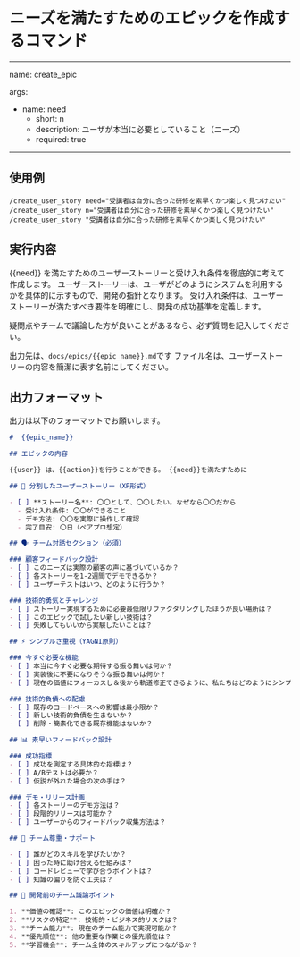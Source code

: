 # ニーズを満たすためのエピックを作成するコマンド

---
name: create_epic

args:

- name: need
  - short: n
  - description: ユーザが本当に必要としていること（ニーズ）
  - required: true

---

## 使用例

```
/create_user_story need="受講者は自分に合った研修を素早くかつ楽しく見つけたい"
/create_user_story n="受講者は自分に合った研修を素早くかつ楽しく見つけたい"
/create_user_story "受講者は自分に合った研修を素早くかつ楽しく見つけたい"
```

## 実行内容

{{need}} を満たすためのユーザーストーリーと受け入れ条件を徹底的に考えて作成します。
ユーザーストーリーは、ユーザがどのようにシステムを利用するかを具体的に示すもので、開発の指針となります。
受け入れ条件は、ユーザーストーリーが満たすべき要件を明確にし、開発の成功基準を定義します。

疑問点やチームで議論した方が良いことがあるなら、必ず質問を記入してください。

出力先は、`docs/epics/{{epic_name}}.md`です
ファイル名は、ユーザーストーリーの内容を簡潔に表す名前にしてください。

## 出力フォーマット
出力は以下のフォーマットでお願いします。

```markdown
#  {{epic_name}}

## エピックの内容

{{user}} は、{{action}}を行うことができる。 {{need}}を満たすために

## 🎯 分割したユーザーストーリー（XP形式）

- [ ] **ストーリー名**: 〇〇として、〇〇したい。なぜなら〇〇だから
  - 受け入れ条件: 〇〇ができること
  - デモ方法: 〇〇を実際に操作して確認
  - 完了目安: 〇日（ペアプロ想定）

## 🗣️ チーム対話セクション（必須）

### 顧客フィードバック設計
- [ ] このニーズは実際の顧客の声に基づいているか？
- [ ] 各ストーリーを1-2週間でデモできるか？
- [ ] ユーザーテストはいつ、どのように行うか？

### 技術的勇気とチャレンジ
- [ ] ストーリー実現するために必要最低限リファクタリングしたほうが良い場所は？
- [ ] このエピックで試したい新しい技術は？
- [ ] 失敗してもいいから実験したいことは？

## ⚡ シンプルさ重視（YAGNI原則）

### 今すぐ必要な機能
- [ ] 本当に今すぐ必要な期待する振る舞いは何か？
- [ ] 実装後に不要になりそうな振る舞いは何か？
- [ ] 現在の価値にフォーカスし＆後から軌道修正できるように、私たちはどのようにシンプルさを追求する？

### 技術的負債への配慮
- [ ] 既存のコードベースへの影響は最小限か？
- [ ] 新しい技術的負債を生まないか？
- [ ] 削除・簡素化できる既存機能はないか？

## 📊 素早いフィードバック設計

### 成功指標
- [ ] 成功を測定する具体的な指標は？
- [ ] A/Bテストは必要か？
- [ ] 仮説が外れた場合の次の手は？

### デモ・リリース計画
- [ ] 各ストーリーのデモ方法は？
- [ ] 段階的リリースは可能か？
- [ ] ユーザーからのフィードバック収集方法は？

## 🤝 チーム尊重・サポート

- [ ] 誰がどのスキルを学びたいか？
- [ ] 困った時に助け合える仕組みは？
- [ ] コードレビューで学び合うポイントは？
- [ ] 知識の偏りを防ぐ工夫は？

## 💭 開発前のチーム議論ポイント

1. **価値の確認**: このエピックの価値は明確か？
2. **リスクの特定**: 技術的・ビジネス的リスクは？
3. **チーム能力**: 現在のチーム能力で実現可能か？
4. **優先順位**: 他の重要な作業との優先順位は？
5. **学習機会**: チーム全体のスキルアップにつながるか？
```
